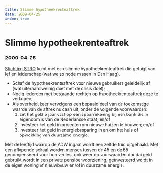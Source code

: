 ```yaml
---
title: Slimme hypotheekrenteaftrek
date: 2009-04-25
index: true
---
```


# Slimme hypotheekrenteaftrek
### 2009-04-25

[Stichting STRO](http://strohalm.nl) komt met een slimme hypotheekrenteaftrek die getuigt van lef en leiderschap (wat we zo node missen in Den Haag).

- Schaf de hypotheekrenteaftrek voor nieuwe gebruikers geleidelijk af (wat uiteraard weinig doet met de crisis doet);
- Nodig iedereen met bestaande rechten op hypotheekrenteaftrek deze te verkopen;
- Als overheid, keer vervolgens een bepaald deel van de toekomstige waarde van de aftrek nu cash uit, onder de volgende voorwaarden:
  1. zet het geld 5 jaar vast op een spaarrekening bij een bank die in eigendom is van de Nederlandse staat; en/of
  1. investeer het geld in projecten om nieuwe huizen te bouwen; en/of
  1. investeer het geld in energiebesparing in en om het huis of opwekking van duurzame energie.

Met de leeftijd waarop de AOW ingaat wordt een zelfde truc uitgehaald. Met een aflopende schaal worden mensen tussen de 45 en de 65 gecompenseerd voor hun verlies, ook weer op voorwaarden dat dat geld gebruikt wordt in een private pensioenvoorziening, geïnvesteerd wordt in de eigen woning of nieuwbouw en/of in duurzame energie.
